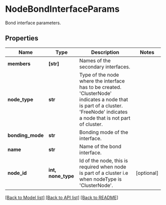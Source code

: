 # NodeBondInterfaceParams

Bond interface parameters.

## Properties
Name | Type | Description | Notes
------------ | ------------- | ------------- | -------------
**members** | **[str]** | Names of the secondary interfaces. | 
**node_type** | **str** | Type of the node where the interface has to be created. &#39;ClusterNode&#39; indicates a node that is part of a cluster. &#39;FreeNode&#39; indicates a node that is not part of cluster. | 
**bonding_mode** | **str** | Bonding mode of the interface. | 
**name** | **str** | Name of the bond interface. | 
**node_id** | **int, none_type** | Id of the node, this is required when node is part of a cluster i.e when nodeType is &#39;ClusterNode&#39;. | [optional] 

[[Back to Model list]](../README.md#documentation-for-models) [[Back to API list]](../README.md#documentation-for-api-endpoints) [[Back to README]](../README.md)


